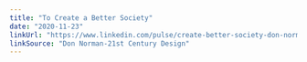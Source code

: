 ```yaml
---
title: "To Create a Better Society"
date: "2020-11-23"
linkUrl: "https://www.linkedin.com/pulse/create-better-society-don-norman/?ref=rogerwong.me"
linkSource: "Don Norman-21st Century Design"
---
```



